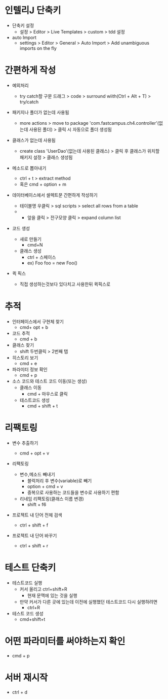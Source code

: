 # 인텔리J 단축키
- 단축키 설정
    - 설정 > Editor > Live Templates > custom > tdd 설정
- auto Import
    - settings > Editor > General > Auto Import > Add unambiguous imports on the fly
# 간편하게 작성
- 예외처리
    - try catch할 구문 드래그 > code > surround wiith(Ctrl + Alt + T) > try/catch

- 패키지나 폴더가 없는데 사용됨
    - more actions > move to package 'com.fastcampus.ch4.controller'(없는데 사용된 폴더) > 클릭 시 자동으로 폴더 생성됨
    
- 클래스가 없는데 사용됨
    - create class 'UserDao'(없는데 사용된 클래스) > 클릭 후 클래스가 위치할 패키지 설정 > 클래스 생성됨

- 메소드로 뽑아내기
    - ctrl + t > extract method
    - 혹은 cmd + option + m

- 데이터베이스에서 셀렉트문 간편하게 작성하기
    - 테이블명 우클릭 > sql scripts > select all rows from a table
    - * 앞을 클릭 > 전구모양 클릭 > expand column list
    
- 코드 생성
    - 새로 만들기 
        - cmd+N
    - 클래스 생성
        - ctrl + 스페이스
        - ex) Foo foo = new Foo()

- 퀵 픽스
    - 직접 생성하는것보다 있다치고 사용한뒤 퀵픽스로

# 추적
- 인터페이스에서 구현체 찾기
    - cmd+ opt + b
- 코드 추적
    - cmd + b
- 클래스 찾기 
    - shift 두번클릭 > 2번째 탭
- 히스토리 보기
    - cmd + e
- 파라미터 정보 확인
    - cmd + p
- 소스 코드와 테스트 코드 이동(또는 생성)
    - 클래스 이동
        - cmd + 마우스로 클릭
    - 테스트코드 생성
        - cmd + shift + t

# 리팩토링
- 변수 추출하기
    - cmd + opt + v
- 리팩토링
    - 변수,메소드 빼내기
        - 블럭처리 후 변수(variable)로 빼기
        - option + cmd + v
        - 중복으로 사용하는 코드들을 변수로 사용하기 편함
    - 리네임 리팩토링(클래스 이름 변경)
        - shift + f6

- 프로젝트 내 단어 전체 검색
    - ctrl + shift + f  
- 프로젝트 내 단어 바꾸기
    - ctrl + shift + r 

# 테스트 단축키
- 테스트코드 실행
    - 커서 올리고 ctrl+shift+R
        - 현재 문맥에 있는 것을 실행
    - 만약 커서가 다른 곳에 있는데 이전에 실행했던 테스트코드 다시 실행하려면
        - ctrl+R
- 테스트 코드 생성
    - cmd+shift+t

# 어떤 파라미터를 써야하는지 확인
- cmd + p

# 서버 재시작
- ctrl + d